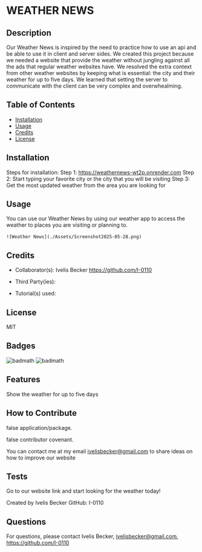 # WEATHER NEWS

## Description

Our Weather News is inspired by the need to practice how to use an api and be able to use it in client and server sides. We created this project because we needed a website that provide the weather without jungling against all the ads that regular weather websites have. We resolved the extra context from other weather websites by keeping what is essential: the city and their weather for up to five days. We learned that setting the server to communicate with the client can be very complex and overwhealming.


## Table of Contents

- [Installation](#installation)
- [Usage](#usage)
- [Credits](#credits)
- [License](#license)

## Installation

Steps for installation:
Step 1: https://weathernews-wt2p.onrender.com
Step 2: Start typing your favorite city or the city that you will be visiting
Step 3: Get the most updated weather from the area you are looking for

## Usage

You can use our Weather News by using our weather app to access the weather to places you are visiting or planning to.

    ![Weather News](./Assets/Screenshot2025-05-28.png)
    
## Credits

- Collaborator(s):
Ivelis Becker https://github.com/I-0110

- Third Party(ies):


- Tutorial(s) used: 


## License

MIT

## Badges

![badmath](https://img.shields.io/badge/typescript-typescript-blue?logo=typescript)  ![badmath](https://img.shields.io/badge/vite-vite-blue?logo=vite)

## Features

Show the weather for up to five days

## How to Contribute

false application/package. 

false contributor covenant. 

You can contact me at my email ivelisbecker@gmail.com to share ideas on how to improve our website

## Tests

Go to our website link and start looking for the weather today!

Created by Ivelis Becker GitHub: I-0110

## Questions 

For questions, please contact Ivelis Becker, ivelisbecker@gmail.com, https://github.com/I-0110
